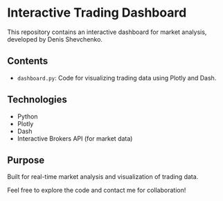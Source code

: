 # Interactive Trading Dashboard

This repository contains an interactive dashboard for market analysis, developed by Denis Shevchenko.

## Contents
- `dashboard.py`: Code for visualizing trading data using Plotly and Dash.

## Technologies
- Python
- Plotly
- Dash
- Interactive Brokers API (for market data)

## Purpose
Built for real-time market analysis and visualization of trading data.

Feel free to explore the code and contact me for collaboration!
